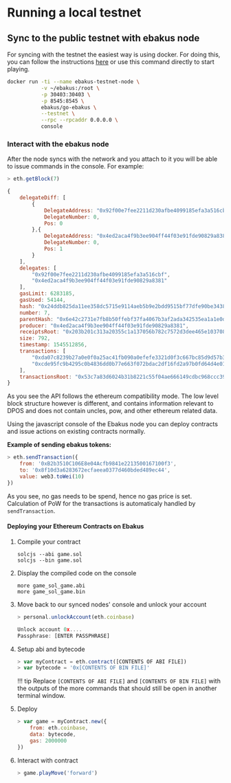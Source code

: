 # Running a local testnet

## Sync to the public testnet with ebakus node

For syncing with the testnet the easiest way is using docker. For doing this, you can follow the instructions [here](./the-ebakus-development-stack/ebakus-node.md#sync-with-the-ebakus-test-network) or use this command directly to start playing.

```bash
docker run -ti --name ebakus-testnet-node \
           -v ~/ebakus:/root \
           -p 30403:30403 \
           -p 8545:8545 \
           ebakus/go-ebakus \
           --testnet \
           --rpc --rpcaddr 0.0.0.0 \
           console
```

### Interact with the ebakus node

After the node syncs with the network and you attach to it you will be able to issue commands in the console. For example:

```js
> eth.getBlock(7)

{
    delegateDiff: [
        {
            DelegateAddress: "0x92f00e7fee2211d230afbe4099185efa3a516cbf",
            DelegateNumber: 0,
            Pos: 0
        },{
            DelegateAddress: "0x4ed2aca4f9b3ee904ff44f03e91fde90829a8381",
            DelegateNumber: 0,
            Pos: 1
        }
    ],
    delegates: [
        "0x92f00e7fee2211d230afbe4099185efa3a516cbf",
        "0x4ed2aca4f9b3ee904ff44f03e91fde90829a8381"
    ],
    gasLimit: 6283185,
    gasUsed: 54144,
    hash: "0x24ddb825da11ee358dc5715e9114aeb5b9e2bdd9515bf77dfe90be34388a9685",
    number: 7,
    parentHash: "0x6e42c2731e7fb8b50ffebf37fa4067b3af2ada342535ea1a1e0d5ea97dcaa1e1",
    producer: "0x4ed2aca4f9b3ee904ff44f03e91fde90829a8381",
    receiptsRoot: "0x203b201c313a20355c1a137056b782c7572d3dee465e103708045cf33dbc8c95",
    size: 792,
    timestamp: 1545512856,
    transactions: [
        "0xda07c8239b27a0e0f0a25ac41fb090a0efefe3321d0f3c667bc85d9d57b3e6b9",
        "0xcde95fc9b4295c0b4836dd0b77e663f072bdac2df16fd2a97b0fd64d4e016be9"
    ],
    transactionsRoot: "0x53c7a83d6024b31b8221c55f04ae666149cdbc968ccc39d2dd1481bd0affb13f"
}
```

As you see the API follows the ethereum compatibility mode. The low level block structure however is different, and contains information relevant to DPOS and does not contain uncles, pow, and other ethereum related data.

Using the javascript console of the Ebakus node you can deploy contracts and issue actions on existing contracts normally.

**Example of sending ebakus tokens:**

```js
> eth.sendTransaction({
    from: '0xB2b3510C106E8e04Acfb9841e2213500167100f3',
    to: '0x8f10d3a6283672ecfaeea0377d460bded489ec44',
    value: web3.toWei(10)
})
```

As you see, no gas needs to be spend, hence no gas price is set. Calculation of PoW for the transactions is automaticaly handled by `sendTransaction`.

#### Deploying your Ethereum Contracts on Ebakus

1. Compile your contract

    ```shell
    solcjs --abi game.sol
    solcjs --bin game.sol
    ```

2. Display the compiled code on the console

    ```shell
    more game_sol_game.abi
    more game_sol_game.bin
    ```

3. Move back to our synced nodes' console and unlock your account

    ```js
    > personal.unlockAccount(eth.coinbase)

    Unlock account 0x....
    Passphrase: [ENTER PASSPHRASE]
    ```

4. Setup abi and bytecode

    ```js
    > var myContract = eth.contract([CONTENTS OF ABI FILE])
    > var bytecode = '0x[CONTENTS OF BIN FILE]'
    ```

    !!! tip
        Replace `[CONTENTS OF ABI FILE]` and `[CONTENTS OF BIN FILE]` with the outputs of the more commands that should still be open in another terminal window.

5. Deploy

    ```js
    > var game = myContract.new({
        from: eth.coinbase,
        data: bytecode,
        gas: 2000000
    })
    ```

6. Interact with contract

    ```js
    > game.playMove('forward')
    ```
